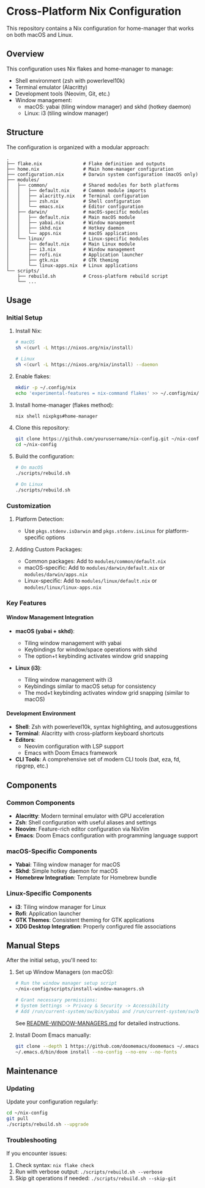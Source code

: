 # Cross-Platform Nix Configuration

This repository contains a Nix configuration for home-manager that works on both macOS and Linux.

## Overview

This configuration uses Nix flakes and home-manager to manage:

- Shell environment (zsh with powerlevel10k)
- Terminal emulator (Alacritty)
- Development tools (Neovim, Git, etc.)
- Window management:
  - macOS: yabai (tiling window manager) and skhd (hotkey daemon)
  - Linux: i3 (tiling window manager)

## Structure

The configuration is organized with a modular approach:

```
.
├── flake.nix               # Flake definition and outputs
├── home.nix                # Main home-manager configuration
├── configuration.nix       # Darwin system configuration (macOS only)
├── modules/
│   ├── common/             # Shared modules for both platforms
│   │   ├── default.nix     # Common module imports
│   │   ├── alacritty.nix   # Terminal configuration
│   │   ├── zsh.nix         # Shell configuration
│   │   └── emacs.nix       # Editor configuration
│   ├── darwin/             # macOS-specific modules
│   │   ├── default.nix     # Main macOS module
│   │   ├── yabai.nix       # Window management
│   │   ├── skhd.nix        # Hotkey daemon
│   │   └── apps.nix        # macOS applications
│   └── linux/              # Linux-specific modules
│       ├── default.nix     # Main Linux module
│       ├── i3.nix          # Window management
│       ├── rofi.nix        # Application launcher
│       ├── gtk.nix         # GTK theming
│       └── linux-apps.nix  # Linux applications
└── scripts/
    ├── rebuild.sh          # Cross-platform rebuild script
    └── ...
```

## Usage

### Initial Setup

1. Install Nix:
   ```bash
   # macOS
   sh <(curl -L https://nixos.org/nix/install)
   
   # Linux
   sh <(curl -L https://nixos.org/nix/install) --daemon
   ```

2. Enable flakes:
   ```bash
   mkdir -p ~/.config/nix
   echo 'experimental-features = nix-command flakes' >> ~/.config/nix/nix.conf
   ```

3. Install home-manager (flakes method):
   ```bash
   nix shell nixpkgs#home-manager
   ```

4. Clone this repository:
   ```bash
   git clone https://github.com/yourusername/nix-config.git ~/nix-config
   cd ~/nix-config
   ```

5. Build the configuration:
   ```bash
   # On macOS
   ./scripts/rebuild.sh
   
   # On Linux
   ./scripts/rebuild.sh
   ```

### Customization

1. Platform Detection:
   - Use `pkgs.stdenv.isDarwin` and `pkgs.stdenv.isLinux` for platform-specific options

2. Adding Custom Packages:
   - Common packages: Add to `modules/common/default.nix`
   - macOS-specific: Add to `modules/darwin/default.nix` or `modules/darwin/apps.nix`
   - Linux-specific: Add to `modules/linux/default.nix` or `modules/linux/linux-apps.nix`

### Key Features

#### Window Management Integration

- **macOS (yabai + skhd)**:
  - Tiling window management with yabai
  - Keybindings for window/space operations with skhd
  - The option+t keybinding activates window grid snapping

- **Linux (i3)**:
  - Tiling window management with i3
  - Keybindings similar to macOS setup for consistency
  - The mod+t keybinding activates window grid snapping (similar to macOS)

#### Development Environment

- **Shell**: Zsh with powerlevel10k, syntax highlighting, and autosuggestions
- **Terminal**: Alacritty with cross-platform keyboard shortcuts
- **Editors**: 
  - Neovim configuration with LSP support
  - Emacs with Doom Emacs framework
- **CLI Tools**: A comprehensive set of modern CLI tools (bat, eza, fd, ripgrep, etc.)

## Components

### Common Components

- **Alacritty**: Modern terminal emulator with GPU acceleration
- **Zsh**: Shell configuration with useful aliases and settings
- **Neovim**: Feature-rich editor configuration via NixVim
- **Emacs**: Doom Emacs configuration with programming language support

### macOS-Specific Components

- **Yabai**: Tiling window manager for macOS
- **Skhd**: Simple hotkey daemon for macOS
- **Homebrew Integration**: Template for Homebrew bundle

### Linux-Specific Components

- **i3**: Tiling window manager for Linux
- **Rofi**: Application launcher
- **GTK Themes**: Consistent theming for GTK applications
- **XDG Desktop Integration**: Properly configured file associations

## Manual Steps

After the initial setup, you'll need to:

1. Set up Window Managers (on macOS):
   ```bash
   # Run the window manager setup script
   ~/nix-config/scripts/install-window-managers.sh
   
   # Grant necessary permissions:
   # System Settings -> Privacy & Security -> Accessibility
   # Add /run/current-system/sw/bin/yabai and /run/current-system/sw/bin/skhd
   ```
   See [README-WINDOW-MANAGERS.md](README-WINDOW-MANAGERS.md) for detailed instructions.

2. Install Doom Emacs manually:
   ```bash
   git clone --depth 1 https://github.com/doomemacs/doomemacs ~/.emacs.d
   ~/.emacs.d/bin/doom install --no-config --no-env --no-fonts
   ```

## Maintenance

### Updating

Update your configuration regularly:

```bash
cd ~/nix-config
git pull
./scripts/rebuild.sh --upgrade
```

### Troubleshooting

If you encounter issues:

1. Check syntax: `nix flake check`
2. Run with verbose output: `./scripts/rebuild.sh --verbose`
3. Skip git operations if needed: `./scripts/rebuild.sh --skip-git`